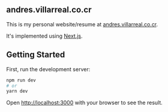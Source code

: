 ## andres.villarreal.co.cr

This is my personal website/resume at [andres.villarreal.co.cr](https://andres.villarreal.co.cr/).

It's implemented using [Next.js](https://nextjs.org/).

## Getting Started

First, run the development server:

```bash
npm run dev
# or
yarn dev
```

Open [http://localhost:3000](http://localhost:3000) with your browser to see the result.